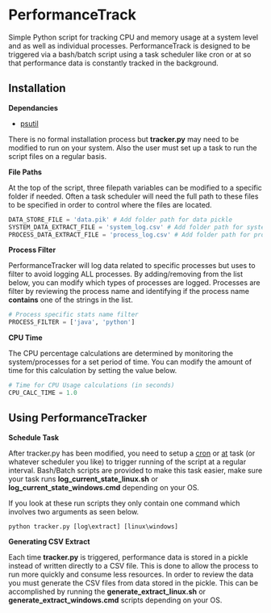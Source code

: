 # PerformanceTrack
Simple Python script for tracking CPU and memory usage at a system level and as well as individual processes. PerformanceTrack is designed to be triggered via a bash/batch script using a task scheduler like cron or at so that performance data is constantly tracked in the background.

## Installation

**Dependancies**
- [psutil](https://github.com/giampaolo/psutil)

There is no formal installation process but **tracker.py** may need to be modified to run on your system. Also the user must set up a task to run the script files on a regular basis.

**File Paths**

At the top of the script, three filepath variables can be modified to a specific folder if needed. Often a task scheduler will need the full path to these files to be specified in order to control where the files are located.  

```python
DATA_STORE_FILE = 'data.pik' # Add folder path for data pickle
SYSTEM_DATA_EXTRACT_FILE = 'system_log.csv' # Add folder path for system data CSV extract
PROCESS_DATA_EXTRACT_FILE = 'process_log.csv' # Add folder path for process data CSV extract
```

**Process Filter**

PerformanceTracker will log data related to specific processes but uses to filter to avoid logging ALL processes. By adding/removing from the list below, you can modify which types of processes are logged. Processes are filter by reviewing the process name and identifying if the process name **contains** one of the strings in the list.

```python
# Process specific stats name filter
PROCESS_FILTER = ['java', 'python']
```

**CPU Time**

The CPU percentage calculations are determined by monitoring the system/processes for a set period of time. You can modify the amount of time for this calculation by setting the value below.

```python
# Time for CPU Usage calculations (in seconds)
CPU_CALC_TIME = 1.0
```
## Using PerformanceTracker

**Schedule Task**

After tracker.py has been modified, you need to setup a [cron](http://www.unixgeeks.org/security/newbie/unix/cron-1.html) or [at](https://technet.microsoft.com/en-us/library/bb726974.aspx) task (or whatever scheduler you like) to trigger running of the script at a regular interval. Bash/Batch scripts are provided to make this task easier, make sure your task runs **log_current_state_linux.sh** or **log_current_state_windows.cmd** depending on your OS.

If you look at these run scripts they only contain one command which involves two arguments as seen below.

```
python tracker.py [log\extract] [linux\windows]
```

**Generating CSV Extract**

Each time **tracker.py** is triggered, performance data is stored in a pickle instead of written directly to a CSV file. This is done to allow the process to run more quickly and consume less resources. In order to review the data you must generate the CSV files from data stored in the pickle. This can be accomplished by running the **generate_extract_linux.sh** or **generate_extract_windows.cmd** scripts depending on your OS.
